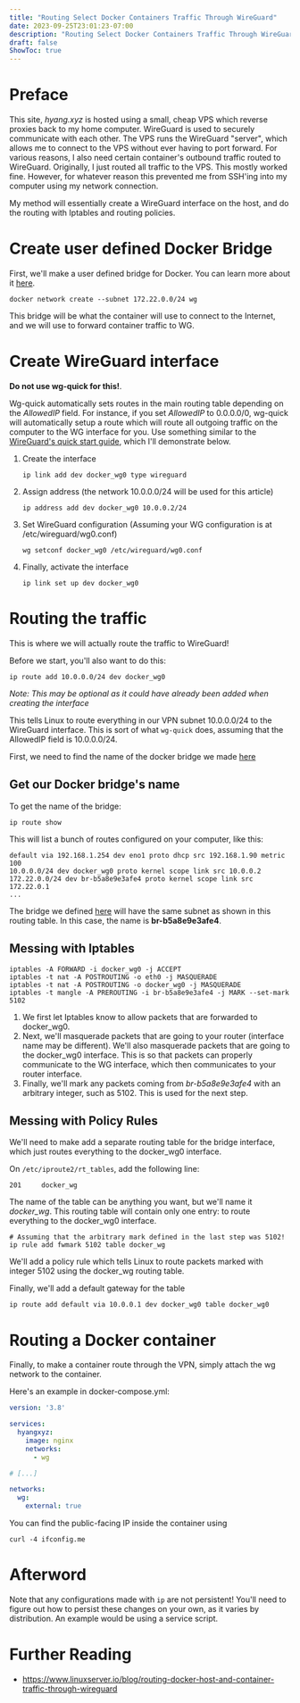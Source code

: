 ```yaml
---
title: "Routing Select Docker Containers Traffic Through WireGuard"
date: 2023-09-25T23:01:23-07:00
description: "Routing Select Docker Containers Traffic Through WireGuard"
draft: false
ShowToc: true
---
```


# Preface
This site, *hyang.xyz* is hosted using a small, cheap VPS which reverse proxies back to my home computer. WireGuard is used to securely communicate with each other. The VPS runs the WireGuard "server", which allows me to connect to the VPS without ever having to port forward. For various reasons, I also need certain container's outbound traffic routed to WireGuard. Originally, I just routed all traffic to the VPS. This mostly worked fine. However, for whatever reason this prevented me from SSH'ing into my computer using my network connection. 

My method will essentially create a WireGuard interface on the host, and do the routing with Iptables and routing policies. 

# Create user defined Docker Bridge
First, we'll make a user defined bridge for Docker. You can learn more about it [here](https://docs.docker.com/network/network-tutorial-standalone/#use-user-defined-bridge-networks).
```
docker network create --subnet 172.22.0.0/24 wg
```
This bridge will be what the container will use to connect to the Internet, and we will use to forward container traffic to WG.

# Create WireGuard interface
**Do not use wg-quick for this!**. 

Wg-quick automatically sets routes in the main routing table depending on the *AllowedIP* field. For instance, if you set *AllowedIP* to 0.0.0.0/0, wg-quick will automatically setup a route which will route all outgoing traffic on the computer to the WG interface for you. Use something similar to the [WireGuard's quick start guide](https://www.wireguard.com/quickstart/), which I'll demonstrate below.

1. Create the interface
    ```
    ip link add dev docker_wg0 type wireguard
    ```
2. Assign address (the network 10.0.0.0/24 will be used for this article)
    ```
    ip address add dev docker_wg0 10.0.0.2/24
    ```
3. Set WireGuard configuration (Assuming your WG configuration is at /etc/wireguard/wg0.conf)
    ```
    wg setconf docker_wg0 /etc/wireguard/wg0.conf
    ```
4. Finally, activate the interface
    ```
    ip link set up dev docker_wg0
    ```

# Routing the traffic
This is where we will actually route the traffic to WireGuard! 

Before we start, you'll also want to do this:
```
ip route add 10.0.0.0/24 dev docker_wg0
```
*Note: This may be optional as it could have already been added when creating the interface*

This tells Linux to route everything in our VPN subnet 10.0.0.0/24 to the WireGuard interface. This is sort of what `wg-quick` does, assuming that the AllowedIP field is 10.0.0.0/24.

First, we need to find the name of the docker bridge we made [here](#create-user-defined-docker-bridge)

## Get our Docker bridge's name
To get the name of the bridge:
```
ip route show
```
This will list a bunch of routes configured on your computer, like this:
```
default via 192.168.1.254 dev eno1 proto dhcp src 192.168.1.90 metric 100
10.0.0.0/24 dev docker_wg0 proto kernel scope link src 10.0.0.2
172.22.0.0/24 dev br-b5a8e9e3afe4 proto kernel scope link src 172.22.0.1
...
```
The bridge we defined [here](#create-user-defined-docker-bridge) will have the same subnet as shown in this routing table. In this case, the name is **br-b5a8e9e3afe4**.
## Messing with Iptables
```
iptables -A FORWARD -i docker_wg0 -j ACCEPT
iptables -t nat -A POSTROUTING -o eth0 -j MASQUERADE
iptables -t nat -A POSTROUTING -o docker_wg0 -j MASQUERADE
iptables -t mangle -A PREROUTING -i br-b5a8e9e3afe4 -j MARK --set-mark 5102
```
1. We first let Iptables know to allow packets that are forwarded to docker_wg0. 
2. Next, we'll masquerade packets that are going to your router (interface name may be different). We'll also masquerade packets that are going to the docker_wg0 interface. This is so that packets can properly communicate to the WG interface, which then communicates to your router interface. 
4. Finally, we'll mark any packets coming from *br-b5a8e9e3afe4* with an arbitrary integer, such as 5102. This is used for the next step.

## Messing with Policy Rules
We'll need to make add a separate routing table for the bridge interface, which just routes everything to the docker_wg0 interface.

On `/etc/iproute2/rt_tables`, add the following line:
```
201     docker_wg
```
The name of the table can be anything you want, but we'll name it *docker_wg*. This routing table will contain only one entry: to route everything to the docker_wg0 interface.
```
# Assuming that the arbitrary mark defined in the last step was 5102!
ip rule add fwmark 5102 table docker_wg
```
We'll add a policy rule which tells Linux to route packets marked with integer 5102 using the docker_wg routing table.

Finally, we'll add a default gateway for the table
```
ip route add default via 10.0.0.1 dev docker_wg0 table docker_wg0
```

# Routing a Docker container
Finally, to make a container route through the VPN, simply attach the wg network to the container.

Here's an example in docker-compose.yml:
```yml
version: '3.8'

services:
  hyangxyz:
    image: nginx
    networks:
      - wg

# [...]

networks:
  wg:
    external: true
```

You can find the public-facing IP inside the container using
```
curl -4 ifconfig.me
```

# Afterword
Note that any configurations made with `ip` are not persistent! You'll need to figure out how to persist these changes on your own, as it varies by distribution. An example would be using a service script.

# Further Reading
- https://www.linuxserver.io/blog/routing-docker-host-and-container-traffic-through-wireguard

